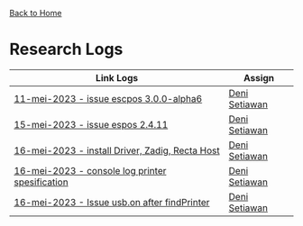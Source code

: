 [Back to Home](https://github.com/denitiawan/electron-react-boilerplate-printthermal/blob/main/README.md)

# Research Logs

| Link Logs | Assign |
|--|--|
|[11-mei-2023 - issue escpos 3.0.0-alpha6](https://github.com/denitiawan/research-electron-react-boilerplate-printthermal/blob/main/research-logs/research-log-12052023.md)|[Deni Setiawan](https://github.com/denitiawan)|
|[15-mei-2023 - issue espos 2.4.11](https://github.com/denitiawan/research-electron-react-boilerplate-printthermal/blob/main/research-logs/research-log-15052023.md)|[Deni Setiawan](https://github.com/denitiawan)|
|[16-mei-2023 - install Driver, Zadig, Recta Host](https://github.com/denitiawan/research-electron-react-boilerplate-printthermal/blob/main/research-logs/research-log-15052023-driverzadigrectahost.md)|[Deni Setiawan](https://github.com/denitiawan)|
|[16-mei-2023 - console log printer spesification](https://github.com/denitiawan/research-electron-react-boilerplate-printthermal/blob/main/research-logs/research-log-16052023.md)|[Deni Setiawan](https://github.com/denitiawan)|
|[16-mei-2023 - Issue usb.on after findPrinter](https://github.com/denitiawan/research-electron-react-boilerplate-printthermal/blob/main/research-logs/research-log-16052023-issueusb_on.md)|[Deni Setiawan](https://github.com/denitiawan)|




